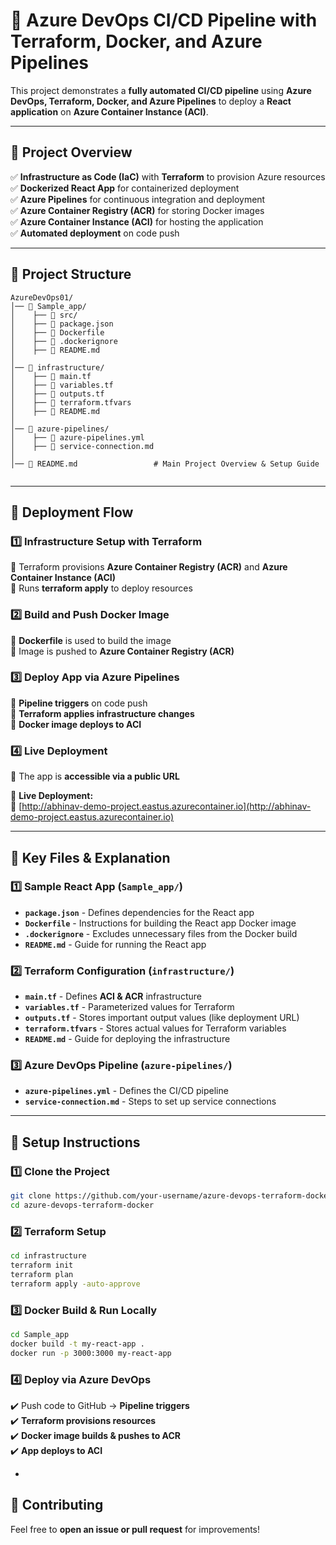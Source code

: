 # **🚀 Azure DevOps CI/CD Pipeline with Terraform, Docker, and Azure Pipelines**  

This project demonstrates a **fully automated CI/CD pipeline** using **Azure DevOps, Terraform, Docker, and Azure Pipelines** to deploy a **React application** on **Azure Container Instance (ACI)**.  

---

## **📌 Project Overview**  

✅ **Infrastructure as Code (IaC)** with **Terraform** to provision Azure resources  
✅ **Dockerized React App** for containerized deployment  
✅ **Azure Pipelines** for continuous integration and deployment  
✅ **Azure Container Registry (ACR)** for storing Docker images  
✅ **Azure Container Instance (ACI)** for hosting the application  
✅ **Automated deployment** on code push  

---

## **📂 Project Structure**  

```
AzureDevOps01/
│── 📁 Sample_app/               
│    ├── 📁 src/                 
│    ├── 📄 package.json         
│    ├── 📄 Dockerfile           
│    ├── 📄 .dockerignore        
│    ├── 📄 README.md            
│
│── 📁 infrastructure/           
│    ├── 📄 main.tf              
│    ├── 📄 variables.tf         
│    ├── 📄 outputs.tf           
│    ├── 📄 terraform.tfvars     
│    ├── 📄 README.md            
│
│── 📁 azure-pipelines/          
│    ├── 📄 azure-pipelines.yml  
│    ├── 📄 service-connection.md 
│               
│── 📄 README.md                 # Main Project Overview & Setup Guide
              
```

---

## **🚀 Deployment Flow**  

### **1️⃣ Infrastructure Setup with Terraform**  
🔹 Terraform provisions **Azure Container Registry (ACR)** and **Azure Container Instance (ACI)**  
🔹 Runs **terraform apply** to deploy resources  

### **2️⃣ Build and Push Docker Image**  
🔹 **Dockerfile** is used to build the image  
🔹 Image is pushed to **Azure Container Registry (ACR)**  

### **3️⃣ Deploy App via Azure Pipelines**  
🔹 **Pipeline triggers** on code push  
🔹 **Terraform applies infrastructure changes**  
🔹 **Docker image deploys to ACI**  

### **4️⃣ Live Deployment**  
🔹 The app is **accessible via a public URL**  

📌 **Live Deployment:**  
🔗 [http://abhinav-demo-project.eastus.azurecontainer.io](http://abhinav-demo-project.eastus.azurecontainer.io)  

---

## **📜 Key Files & Explanation**  

### **1️⃣ Sample React App (`Sample_app/`)**  
- **`package.json`** - Defines dependencies for the React app  
- **`Dockerfile`** - Instructions for building the React app Docker image  
- **`.dockerignore`** - Excludes unnecessary files from the Docker build  
- **`README.md`** - Guide for running the React app  

### **2️⃣ Terraform Configuration (`infrastructure/`)**  
- **`main.tf`** - Defines **ACI & ACR** infrastructure  
- **`variables.tf`** - Parameterized values for Terraform  
- **`outputs.tf`** - Stores important output values (like deployment URL)  
- **`terraform.tfvars`** - Stores actual values for Terraform variables  
- **`README.md`** - Guide for deploying the infrastructure  

### **3️⃣ Azure DevOps Pipeline (`azure-pipelines/`)**  
- **`azure-pipelines.yml`** - Defines the CI/CD pipeline  
- **`service-connection.md`** - Steps to set up service connections  

---

## **🔧 Setup Instructions**  

### **1️⃣ Clone the Project**  
```bash
git clone https://github.com/your-username/azure-devops-terraform-docker.git
cd azure-devops-terraform-docker
```

### **2️⃣ Terraform Setup**  
```bash
cd infrastructure
terraform init
terraform plan
terraform apply -auto-approve
```

### **3️⃣ Docker Build & Run Locally**  
```bash
cd Sample_app
docker build -t my-react-app .
docker run -p 3000:3000 my-react-app
```

### **4️⃣ Deploy via Azure DevOps**  
✔️ Push code to GitHub → **Pipeline triggers**  
✔️ **Terraform provisions resources**  
✔️ **Docker image builds & pushes to ACR**  
✔️ **App deploys to ACI**  

-
## **🤝 Contributing**  
Feel free to **open an issue or pull request** for improvements!  
